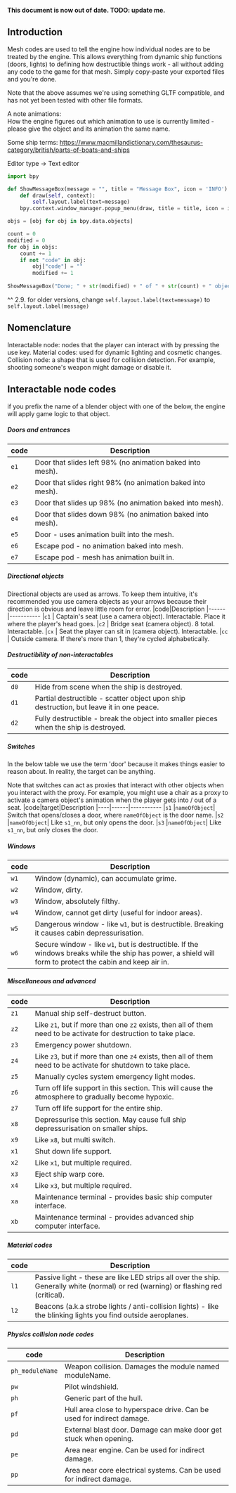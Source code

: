 **This document is now out of date. TODO: update me.**

## Introduction

Mesh codes are used to tell the engine how individual nodes are to be treated
by the engine. This allows everything from dynamic ship functions (doors,
lights) to defining how destructible things work - all without adding any code
to the game for that mesh. Simply copy-paste your exported files and you're
done.

Note that the above assumes we're using something GLTF compatible, and has not
yet been tested with other file formats.

A note animations:<br>
How the engine figures out which animation to use is currently limited - please
give the object and its animation the same name.

Some ship terms:
https://www.macmillandictionary.com/thesaurus-category/british/parts-of-boats-and-ships

Editor type -> Text editor
```python
import bpy

def ShowMessageBox(message = "", title = "Message Box", icon = 'INFO'):
    def draw(self, context):
        self.layout.label(text=message)
    bpy.context.window_manager.popup_menu(draw, title = title, icon = icon)

objs = [obj for obj in bpy.data.objects]

count = 0
modified = 0
for obj in objs:
    count += 1
    if not "code" in obj:
        obj["code"] = ""
        modified += 1
        
ShowMessageBox("Done; " + str(modified) + " of " + str(count) + " objects modified.", "Mesh codes")
```
^^ 2.9. for older versions, change `self.layout.label(text=message)` to `self.layout.label(message)`

## Nomenclature
Interactable node: nodes that the player can interact with by pressing the use key.
Material codes: used for dynamic lighting and cosmetic changes.
Collision node: a shape that is used for collision detection. For example, shooting someone's weapon might damage or disable it.

## Interactable node codes
if you prefix the name of a blender object with one of the below, the engine
will apply game logic to that object.

##### Doors and entrances
|code|Description
|------|-----------
|`e1`     | Door that slides left 98% (no animation baked into mesh).
|`e2`     | Door that slides right 98% (no animation baked into mesh).
|`e3`     | Door that slides up 98% (no animation baked into mesh).
|`e4`     | Door that slides down 98% (no animation baked into mesh).
|`e5`     | Door - uses animation built into the mesh.
|`e6`     | Escape pod - no animation baked into mesh.
|`e7`     | Escape pod - mesh has animation built in.

##### Directional objects
Directional objects are used as arrows. To keep them intuitive, it's
recommended you use camera objects as your arrows because their direction is
obvious and leave little room for error.
|code|Description
|------|-----------
|`c1`     | Captain's seat (use a camera object). Interactable. Place it where the player's head goes.
|`c2` | Bridge seat (camera object). 8 total. Interactable.
|`cx`     | Seat the player can sit in  (camera object). Interactable.
|`cc`     | Outside camera. If there's more than 1, they're cycled alphabetically.

##### Destructibility of non-interactables
|code|Description
|------|-----------
|`d0`     | Hide from scene when the ship is destroyed.
|`d1`     | Partial destructible - scatter object upon ship destruction, but leave it in one peace.
|`d2`     | Fully destructible - break the object into smaller pieces when the ship is destroyed.

##### Switches
In the below table we use the term 'door' because it makes things easier to
reason about. In reality, the target can be anything.

<!-- TODO: implement this and then uncomment.
Note: if you use target, it targets a single object. You may instead use
targets, which triggers any amount of objects, comma separated.
-->

Note that switches can act as proxies that interact with other objects when you
interact with the proxy. For example, you might use a chair as a proxy to
activate a camera object's animation when the player gets into / out of a seat.
|code|target|Description
|----|------|-----------
|`s1`   |`nameOfObject`| Switch that opens/closes a door, where `nameOfObject` is the door name.
|`s2`   |`nameOfObject`| Like `s1_nn`, but only opens the door.
|`s3`   |`nameOfObject`| Like `s1_nn`, but only closes the door.

##### Windows
|code|Description
|------|-----------
|`w1`     | Window (dynamic), can accumulate grime.
|`w2`     | Window, dirty.
|`w3`     | Window, absolutely filthy.
|`w4`     | Window, cannot get dirty (useful for indoor areas).
|`w5`     | Dangerous window - like `w1`, but is destructible. Breaking it causes cabin depressurisation.
|`w6`     | Secure window - like `w1`, but is destructible. If the windows breaks while the ship has power, a shield will form to protect the cabin and keep air in.

##### Miscellaneous and advanced
|code|Description
|------|-----------
|`z1`     | Manual ship self-destruct button.
|`z2`     | Like `z1`, but if more than one `z2` exists, then all of them need to be activate for destruction to take place.
|`z3`     | Emergency power shutdown.
|`z4`     | Like `z3`, but if more than one `z4` exists, then all of them need to be activate for shutdown to take place.
|`z5`     | Manually cycles system emergency light modes.
|`z6`     | Turn off life support in this section. This will cause the atmosphere to gradually become hypoxic.
|`z7`     | Turn off life support for the entire ship.
|`x8`     | Depressurise this section. May cause full ship depressurisation on smaller ships.
|`x9`     | Like `x8`, but multi switch.
|`x1`     | Shut down life support.
|`x2`     | Like `x1`, but multiple required.
|`x3`     | Eject ship warp core.
|`x4`     | Like `x3`, but multiple required.
|`xa`     | Maintenance terminal - provides basic ship computer interface.
|`xb`     | Maintenance terminal - provides advanced ship computer interface.


##### Material codes
|code|Description
|------|-----------
|`l1`     | Passive light - these are like LED strips all over the ship. Generally white (normal) or red (warning) or flashing red (critical).
|`l2`     | Beacons (a.k.a strobe lights / anti-collision lights) - like the blinking lights you find outside aeroplanes.

##### Physics collision node codes
|code|Description
|------|-----------
|`ph_moduleName`  | Weapon collision. Damages the module named moduleName.
|`pw`             | Pilot windshield.
|`ph`             | Generic part of the hull.
|`pf`             | Hull area close to hyperspace drive. Can be used for indirect damage.
|`pd`             | External blast door. Damage can make door get stuck when opening.
|`pe`             | Area near engine. Can be used for indirect damage.
|`pp`             | Area near core electrical systems. Can be used for indirect damage.
